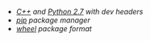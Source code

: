 * <i/> [C++]() and [Python 2.7]() with dev headers
* <i/> [pip]() package manager
* <i/> [wheel]() package format
